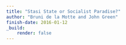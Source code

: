 ```yaml
---
title: "Stasi State or Socialist Paradise?"
author: "Bruni de la Motte and John Green"
finish-date: 2016-01-12
_build:
    render: false
---
```


